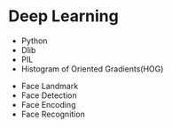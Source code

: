 # Deep Learning

- Python
- Dlib
- PIL
- Histogram of Oriented Gradients(HOG)

 * Face Landmark 
 * Face Detection 
 * Face Encoding 
 * Face Recognition 
